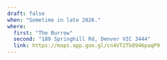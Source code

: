 ```yaml
---
draft: false
when: "Sometime in late 2026."
where:
  first: "The Burrow"
  second: "189 Springhill Rd, Denver VIC 3444"
  link: https://maps.app.goo.gl/cn4VT2Tb8946paqP9
---
```


